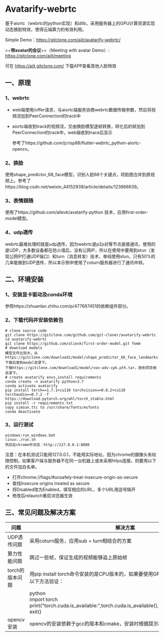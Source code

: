 # Avatarify-webrtc

基于aiortc（webrtc的python实现）和dlib，采用服务器上的GPU计算资源实现动态换脸特效，使得云端算力的有效利用。

Simple Demo：https://gitclone.com/aiit/avatarify-webrtc/ 

==**带avatar的会议**==（Meeting with avatar Demo）: https://gitclone.com/aiit/meeting

可在 https://aiit.gitclone.com/ 下载APP查看其他人脸特效

## 一、原理

### 1、webrtc

- web端使用/offer请求，与aiortc端服务协商webrtc数据传输参数，然后将视频流加到PeerConnection的track中

- aiortc端收到track的视频流，交由换脸模型逐帧转换，转化后的帧加到PeerConnection的track中，web端收到trace后显示

  参考了https://github.com/jcrisp88/flutter-webrtc_python-aiortc-opencv。

### 2、换脸

使用shape_predictor_68_face模型，识别人脸68个关键点，将脸图合并到原视频上。参考了https://blog.csdn.net/weixin_44152939/article/details/123866639。

### 3、表情跟随

使用了https://github.com/alievk/avatarify-python 技术，应用first-order-model模型。

### 4、udp透传

webrtc最难处理的就是udp透传，因为webrtc是p2p对等节点直接通讯，使用的是UDP，大多数设备都在防火墙后，没有公网IP，所以在使用中要用到stun（发现公网IP打通UDP端口）和turn（消息转发）技术，单纯使用stun，只有50%的几率能做到UDP透传，所以本示例中使用了coturn服务器进行了通讯中转。

## 二、环境安装

### 1、安装显卡驱动及conda环境

参照https://zhuanlan.zhihu.com/p/477687451的依赖组件部分。

### 2、下载代码并安装依赖包

```shell
# clone source code
git clone https://gitclone.com/github.com/git-cloner/avatarify-webrtc
cd avatarify-webrtc
git clone https://github.com/alievk/first-order-model.git fomm
# download models
模型文件比较大，从https://gitclone.com/download1/model/shape_predictor_68_face_landmarks.dat下载后放到model目录下。
下载https://gitclone.com/download1/model/vox-adv-cpk.pth.tar，放到项目根目录下。
# create avatarify envs,install requirements
conda create -n avatarify python=3.7
conda activate avatarify
pip install torch==1.7.1+cu110 torchvision==0.8.2+cu110 torchaudio==0.7.2 -f https://download.pytorch.org/whl/torch_stable.html
pip install -r requirements.txt
copy simsun.ttc to /usr/share/fonts/msfonts
conda deactivate
```

### 3、运行测试

```shell
windows:run_windows.bat
linux:./run.sh
然后在chrome中浏览：http://127.0.0.1:8080
```

注意：在本机测试只能用127.0.0.1，不能用实际地址，因为chrome的摄像头有权限控制，如果客户端与服务器不在同一台机器上或未采用https连接，则要用以下的文件加白名单。

- 打开chrome://flags/#unsafely-treat-insecure-origin-as-secure
- 查找Insecure origins treated as secure
- 将Disabled改为Enabled，填写相应的URL，多个URL用逗号隔开
- 修改后relaunch重启浏览器生效

## 三、常见问题及解决方案

| 问题            | 解决方案                                                     |
| --------------- | ------------------------------------------------------------ |
| UDP透传问题     | 采用coturn服务，应用sub + turn相结合的方案                   |
| 算力性能问题    | 跳过一些帧，保证生成的视频能够追上原始帧                     |
| torch的版本问题 | 用pip install torch命令安装的是CPU版本的，如果要使用GPU，得用上文方法安装，用以下方法验证： |
|                 | python<br/>import torch<br/>print("torch.cuda.is_available:",torch.cuda.is_available(),torch.cuda.device_count())<br/>exit() |
| opencv安装      | opencv的安装依赖于gcc的版本和cmake，安装时根据提示检查依赖项 |

